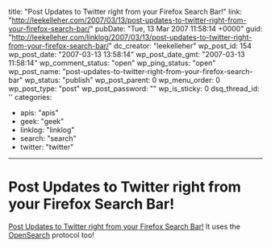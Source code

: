 title: "Post Updates to Twitter right from your Firefox Search Bar!"
link: "http://leekelleher.com/2007/03/13/post-updates-to-twitter-right-from-your-firefox-search-bar/"
pubDate: "Tue, 13 Mar 2007 11:58:14 +0000"
guid: "http://leekelleher.com/linklog/2007/03/13/post-updates-to-twitter-right-from-your-firefox-search-bar/"
dc_creator: "leekelleher"
wp_post_id: 154
wp_post_date: "2007-03-13 13:58:14"
wp_post_date_gmt: "2007-03-13 11:58:14"
wp_comment_status: "open"
wp_ping_status: "open"
wp_post_name: "post-updates-to-twitter-right-from-your-firefox-search-bar"
wp_status: "publish"
wp_post_parent: 0
wp_menu_order: 0
wp_post_type: "post"
wp_post_password: ""
wp_is_sticky: 0
dsq_thread_id: ''
categories:
  - apis: "apis"
  - geek: "geek"
  - linklog: "linklog"
  - search: "search"
  - twitter: "twitter"

---

# Post Updates to Twitter right from your Firefox Search Bar!

<a href="http://lud.icro.us/post-twitter-updates-from-firefox/">Post Updates to Twitter right from your Firefox Search Bar!</a> It uses the <a href="http://www.opensearch.org/">OpenSearch</a> protocol too!